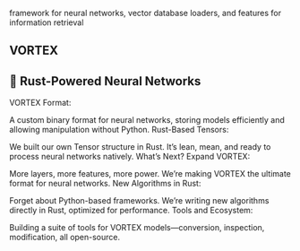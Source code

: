 
framework for neural networks, vector database loaders, and features for information retrieval 

## VORTEX

## 🚀 Rust-Powered Neural Networks

VORTEX Format:

A custom binary format for neural networks, storing models efficiently and allowing manipulation without Python.
Rust-Based Tensors:

We built our own Tensor structure in Rust. It’s lean, mean, and ready to process neural networks natively.
What’s Next?
Expand VORTEX:

More layers, more features, more power. We’re making VORTEX the ultimate format for neural networks.
New Algorithms in Rust:

Forget about Python-based frameworks. We’re writing new algorithms directly in Rust, optimized for performance.
Tools and Ecosystem:

Building a suite of tools for VORTEX models—conversion, inspection, modification, all open-source.
